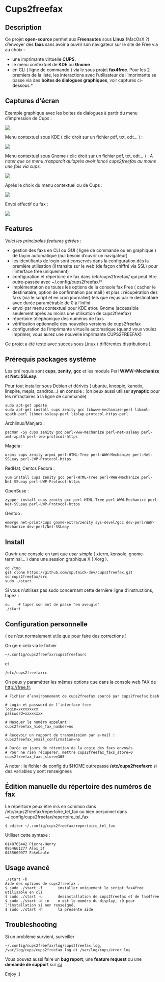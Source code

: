 Cups2freefax
============

Description
-----------

Ce projet **open-source** permet aux **Freenautes** sous **Linux**
(MacOsX ?) d’envoyer des **faxs** sans avoir a ouvrir son navigateur sur
le site de Free via au choix : 
 - une imprimante virtuelle **CUPS**.
 - le menu contextuel de **KDE** ou **Gnome**
 - en CLI ( ligne de commande ) via le sous projet **fax4free**. Pour les 2 premiers de la liste, les interactions avec l’utilisateur de
l’imprimante se passe via des **boites de dialogues graphiques**, voir
captures ci-dessous.*

Captures d’écran
----------------

Exemple graphique avec les boites de dialogues à partir du menu
d’impression de Cups :

![](http://www.sputnick.fr/ftp/downloads/snapshot1262216241.png)

Menu contextuel sous KDE ( clic droit sur un fichier pdf, txt, odt… ) :

![](http://img63.imageshack.us/img63/9335/fax4free.png)

Menu contextuel sous Gnome ( clic droit sur un fichier pdf, txt, odt… )
:
*A noter que ce menu n’apparaît qu’après avoir lancé cups2freefax au
moins une fois via cups.*

![](http://omploader.org/vNGFqbQ)

Après le choix du menu contextuel ou de Cups :

![](http://www.sputnick.fr/ftp/downloads/snapshot1262216245.png)

Envoi effectif du fax :

![](http://pix.toile-libre.org/upload/original/1333509024.png)

Features
--------

*Voici les principales features gérées :*
 - gestion des faxs en CLI ou GUI ( ligne de commande ou en graphique )
de façon automatique (nul besoin d’ouvrir un navigateur)
 - les identifiants de login sont conservés dans la configuration dés la
première utilisation (il transite sur le web (de façon chiffré via SSL)
pour l’interface free uniquement)
 - configuration et répertoire de fax dans /etc/cups2freefax/ qui peut
être outre-passée avec \~/.config/cups2freefax/\*
 - implémentation de toutes les options de la console fax Free ( cacher
le destinataire, option de confirmation par mail ) et plus : 
 récupération des faxs (via le script et en cron journalier) tels que
reçus par le destinataire avec durée paramétrable de 0 à l’infini
 - envoi par menu contextuel pour KDE et/ou Gnome (accessible seulement
après au moins une utilisation de cups2freefax)
 - répertoire téléphonique des numéros de faxs
 - vérification optionnelle des nouvelles versions de cups2freefax
 - configuration de l’imprimante virtuelle automatique (quand vous
voulez imprimer, vous aurez une nouvelle imprimante CUPS2FREEFAX)

Ce projet a été testé avec succès sous Linux ( différentes distributions
).

Prérequis packages système
--------------------------

Les pré requis sont **cups**, **zenity**, **gcc** et les module Perl
**WWW::Mechanize** et **Net::SSLeay**.

Pour tout installer sous Debian et dérivés ( ubuntu, knoppix, kanotix,
linspire, mepis, xandros…) en console : (on peux aussi utiliser **synaptic** pour les réfractaires à la ligne de commande)

    sudo apt-get update
    sudo apt-get install cups zenity gcc libwww-mechanize-perl libxml-xpath-perl libnet-ssleay-perl liblwp-protocol-https-perl

Archlinux/Manjaro :

    pacman -Sy cups zenity gcc perl-www-mechanize perl-net-ssleay perl-xml-xpath perl-lwp-protocol-https

Mageia :

    urpmi cups zenity urpmi perl-HTML-Tree perl-WWW-Mechanize perl-Net-SSLeay perl-LWP-Protocol-https

RedHat, Centos Fedora :

    yum install cups zenity gcc perl-HTML-Tree perl-WWW-Mechanize perl-Net-SSLeay perl-LWP-Protocol-https

OpenSuse :

    zypper install cups zenity gcc perl-HTML-Tree perl-WWW-Mechanize perl-Net-SSLeay perl-LWP-Protocol-https

Gentoo :

    emerge net-print/cups gnome-extra/zenity sys-devel/gcc dev-perl/WWW-Mechanize dev-perl/Net-SSLeay

Install
-------

Ouvrir une console en tant que *user simple* ( xterm, konsole,
gnome-terminal… ) dans une session graphique X ( Xorg ).

    cd /tmp
    git clone https://github.com/sputnick-dev/cups2freefax.git
    cd cups2freefax/src
    sudo ./start

Si vous n’utilisez pas sudo concernant cette dernière ligne
d’instructions, tapez :

    su    # taper son mot de passe "en aveugle"
    ./start

Configuration personnelle
-------------------------

( ce n’est normalement utile que pour faire des corrections )

On gère cela via le fichier

    ~/.config/cups2freefax/cups2freefaxrc

et 

    /etc/cups2freefaxrc

On peux y paramétrer les mêmes options que dans la console web FAX de http://free.fr,

    # Fichier d’environnement de cups2freefax sourcé par cups2freefax.bash

    # Login et password de l’interface free
    login=xxxxxxxxx
    password=xxxxxxxx

    # Masquer le numéro appelant : 
    cups2freefax_hide_fax_number=no

    # Recevoir un rapport de transmission par e-mail : 
    cups2freefax_email_confirmation=no

    # Durée en jours de rétention de la copie des faxs envoyés.
    # Pour ne rien récuperer, mettre cups2freefax_faxs_store=0
    cups2freefax_faxs_store=365


A noter : le fichier de config du $HOME outrepasse **/etc/cups2freefaxrc** si des variables y sont renseignées

Édition manuelle du répertoire des numéros de fax
-------------------------------------------------

Le répertoire peux être mis en commun dans /etc/cups2freefax/repertoire_tel_fax ou bien personnel dans ~/.config/cups2freefax/repertoire_tel_fax

    $ editor ~/.config/cups2freefax/repertoire_tel_fax

Utiliser cette syntaxe :

    0148765442 Pierre-Henry
    0954661277 Alex_3f
    0455669977 FakeLaule

Usage avancé
---------------

```
./start -h
Aide des options de cups2freefax :
$ sudo ./start -f       installer uniquement le script fax4free utilisable en cli
$ sudo ./start -u       desinstallation de cups2freefax et de fax4free
$ sudo ./start -d :n    n est le numéro du display, :0 pour l'installation si non renseigné.
$ sudo ./start -h       la présente aide
```

Troubleshooting
---------------

Si un problème survient, surveiller

    ~/.config/cups2freefax/log/cups2freefax.log,
    /var/log/cups/cups2freefax_log et /var/log/cups/error_log

Vous pouvez aussi faire un **bug report**, une **feature request** ou une **demande de support** sur [ici](https://github.com/sputnick-dev/cups2freefax/issues)

Enjoy ;)
